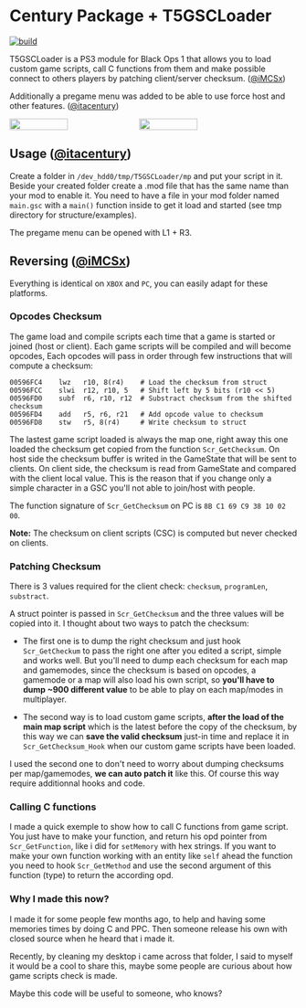 # Century Package + T5GSCLoader

[![build](https://github.com/itacentury/T5GSCLoader/actions/workflows/build.yml/badge.svg?branch=master)](https://github.com/itacentury/T5GSCLoader/actions/workflows/build.yml)

T5GSCLoader is a PS3 module for Black Ops 1 that allows you to load custom game scripts, call C functions from them and make possible connect to others players by patching client/server checksum. ([@iMCSx](https://github.com/iMCSx))

Additionally a pregame menu was added to be able to use force host and other features. ([@itacentury](https://github.com/itacentury))

<div style="display: flex;">
  <img src="https://github.com/user-attachments/assets/8b9e51ea-e102-4bd9-9e43-e163f15e8c6e" width="45%">
  <img src="https://github.com/user-attachments/assets/9960fb35-2e37-487f-a6f3-42e5c5392036" width="45%">
</div>

## Usage ([@itacentury](https://github.com/itacentury))

Create a folder in `/dev_hdd0/tmp/T5GSCLoader/mp` and put your script in it. Beside your created folder create a .mod file that has the same name than your mod to enable it. You need to have a file in your mod folder named `main.gsc` with a `main()` function inside to get it load and started (see tmp directory for structure/examples).

The pregame menu can be opened with L1 + R3.

## Reversing ([@iMCSx](https://github.com/iMCSx))

Everything is identical on `XBOX` and `PC`, you can easily adapt for these platforms.

### Opcodes Checksum

The game load and compile scripts each time that a game is started or joined (host or client). Each game scripts will be compiled and will become opcodes, Each opcodes will pass in order through few instructions that will compute a checksum:

```assembly
00596FC4    lwz   r10, 8(r4)    # Load the checksum from struct
00596FCC    slwi  r12, r10, 5   # Shift left by 5 bits (r10 << 5)   
00596FD0    subf  r6, r10, r12  # Substract checksum from the shifted checksum 
00596FD4    add   r5, r6, r21   # Add opcode value to checksum
00596FD8    stw   r5, 8(r4)     # Write checksum to struct
```

The lastest game script loaded is always the map one, right away this one loaded the checksum get copied from the function `Scr_GetChecksum`. On host side the checksum buffer is writed in the GameState that will be sent to clients. On client side, the checksum is read from GameState and compared with the client local value. This is the reason that if you change only a simple character in a GSC you'll not able to join/host with people.

The function signature of `Scr_GetChecksum` on PC is `8B C1 69 C9 38 10 02 00`.

**Note:** The checksum on client scripts (CSC) is computed but never checked on clients.

### Patching Checksum

There is 3 values required for the client check: `checksum`, `programLen`, `substract`.

A struct pointer is passed in `Scr_GetChecksum` and the three values will be copied into it.
I thought about two ways to patch the checksum:

* The first one is to dump the right checksum and just hook `Scr_GetCheckum` to pass the right one after you edited a script, simple and works well. But you'll need to dump each checksum for each map and gamemodes, since the checksum is based on opcodes, a gamemode or a map will also load his own script, so **you'll have to dump ~900 different value** to be able to play on each map/modes in multiplayer.

* The second way is to load custom game scripts, **after the load of the main map script** which is the latest before the copy of the checksum, by this way we can **save the valid checksum** just-in time and replace it in `Scr_GetChecksum_Hook` when our custom game scripts have been loaded.

I used the second one to don't need to worry about dumping checksums per map/gamemodes, **we can auto patch it** like this. Of course this way require additionnal hooks and code.

### Calling C functions

I made a quick exemple to show how to call C functions from game script.
You just have to make your function, and return his opd pointer from `Scr_GetFunction`, like i did for `setMemory` with hex strings. If you want to make your own function working with an entity like `self` ahead the function you need to hook `Scr_GetMethod` and use the second argument of this function (type) to return the according opd.

### Why I made this now?

I made it for some people few months ago, to help and having some memories times by doing C and PPC. Then someone release his own with closed source when he heard that i made it.

Recently, by cleaning my desktop i came across that folder, I said to myself it would be a cool to share this, maybe some people are curious about how game scripts check is made.

Maybe this code will be useful to someone, who knows?
